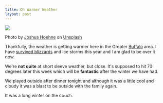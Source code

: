 ```yaml
---
title: On Warmer Weather
layout: post
---
```


![](/assets/flowers.jpg)

Photo by <a href="https://unsplash.com/@mrthetrain?utm_source=unsplash&utm_medium=referral&utm_content=creditCopyText">Joshua Hoehne</a> on <a href="https://unsplash.com/photos/yVlY_w7MEec?utm_source=unsplash&utm_medium=referral&utm_content=creditCopyText">Unsplash</a>
  

Thankfully, the weather is getting warmer here in the Greater [Buffalo](https://www.buffalony.gov/) area. I have [survived blizzards](https://en.wikipedia.org/wiki/January_2022_North_American_blizzard) and ice storms this year and I am glad to be over it now.

We're **not quite** at short sleeve weather, but close. It's supposed to hit 70 degrees later this week which will be **fantastic** after the winter we have had.

We played outside after dinner tonight and although it was a little cool and cloudy it was a blast to be outside with the family again.

It was a long winter on the couch.